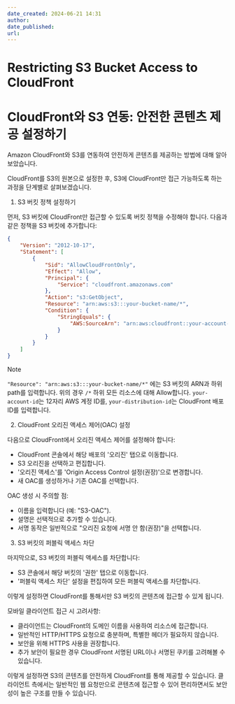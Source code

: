 ```yaml
---
date_created: 2024-06-21 14:31
author: 
date_published: 
url:
---
```

# Restricting S3 Bucket Access to CloudFront

# CloudFront와 S3 연동: 안전한 콘텐츠 제공 설정하기

Amazon CloudFront와 S3를 연동하여 안전하게 콘텐츠를 제공하는 방법에 대해 알아보았습니다. 

CloudFront를 S3의 원본으로 설정한 후, S3에 CloudFront만 접근 가능하도록 하는 과정을 단계별로 살펴보겠습니다.

1. S3 버킷 정책 설정하기

먼저, S3 버킷에 CloudFront만 접근할 수 있도록 버킷 정책을 수정해야 합니다. 다음과 같은 정책을 S3 버킷에 추가합니다:

```json
{
    "Version": "2012-10-17",
    "Statement": [
        {
            "Sid": "AllowCloudFrontOnly",
            "Effect": "Allow",
            "Principal": {
                "Service": "cloudfront.amazonaws.com"
            },
            "Action": "s3:GetObject",
            "Resource": "arn:aws:s3:::your-bucket-name/*",
            "Condition": {
                "StringEquals": {
                    "AWS:SourceArn": "arn:aws:cloudfront::your-account-id:distribution/your-distribution-id"
                }
            }
        }
    ]
}
```

> [!NOTE]
>  `"Resource": "arn:aws:s3:::your-bucket-name/*"` 에는 S3 버킷의 ARN과 하위 path를 입력합니다. 위의 경우 `/*` 하위 모든 리소스에 대해 Allow합니다.
> `your-account-id`는 12자리 AWS 계정 ID를, `your-distribution-id`는 CloudFront 배포 ID를 입력합니다.

2. CloudFront 오리진 액세스 제어(OAC) 설정

다음으로 CloudFront에서 오리진 액세스 제어를 설정해야 합니다:

- CloudFront 콘솔에서 해당 배포의 '오리진' 탭으로 이동합니다.
- S3 오리진을 선택하고 편집합니다.
- '오리진 액세스'를 'Origin Access Control 설정(권장)'으로 변경합니다.
- 새 OAC를 생성하거나 기존 OAC를 선택합니다.

OAC 생성 시 주의할 점:
- 이름을 입력합니다 (예: "S3-OAC").
- 설명은 선택적으로 추가할 수 있습니다.
- 서명 동작은 일반적으로 "오리진 요청에 서명 안 함(권장)"을 선택합니다.

3. S3 버킷의 퍼블릭 액세스 차단

마지막으로, S3 버킷의 퍼블릭 액세스를 차단합니다:
- S3 콘솔에서 해당 버킷의 '권한' 탭으로 이동합니다.
- '퍼블릭 액세스 차단' 설정을 편집하여 모든 퍼블릭 액세스를 차단합니다.

이렇게 설정하면 CloudFront를 통해서만 S3 버킷의 콘텐츠에 접근할 수 있게 됩니다.

모바일 클라이언트 접근 시 고려사항:
- 클라이언트는 CloudFront의 도메인 이름을 사용하여 리소스에 접근합니다.
- 일반적인 HTTP/HTTPS 요청으로 충분하며, 특별한 헤더가 필요하지 않습니다.
- 보안을 위해 HTTPS 사용을 권장합니다.
- 추가 보안이 필요한 경우 CloudFront 서명된 URL이나 서명된 쿠키를 고려해볼 수 있습니다.

이렇게 설정하면 S3의 콘텐츠를 안전하게 CloudFront를 통해 제공할 수 있습니다. 클라이언트 측에서는 일반적인 웹 요청만으로 콘텐츠에 접근할 수 있어 편리하면서도 보안성이 높은 구조를 만들 수 있습니다.
